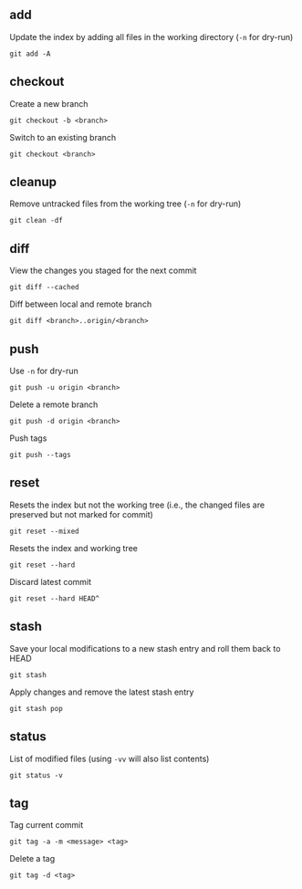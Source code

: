 ## add
Update the index by adding all files in the working directory (`-n` for dry-run)
```
git add -A
```
## checkout
Create a new branch
```
git checkout -b <branch>
```
Switch to an existing branch
```
git checkout <branch>
```

## cleanup
Remove untracked files from the working tree (`-n` for dry-run)
```
git clean -df
```

## diff
View the changes you staged for the next commit
```
git diff --cached
```
Diff between local and remote branch
```
git diff <branch>..origin/<branch>
```
## push
Use `-n` for dry-run
```
git push -u origin <branch>
```
Delete a remote branch
```
git push -d origin <branch>
```
Push tags
```
git push --tags
```
## reset
Resets the index but not the working tree (i.e., the changed files are preserved but not marked for commit)
```
git reset --mixed
```
Resets the index and working tree
```
git reset --hard
```
Discard latest commit
```
git reset --hard HEAD^
```
## stash 
Save your local modifications to a new stash entry and roll them back to HEAD
```
git stash
```
Apply changes and remove the latest stash entry
```
git stash pop
```
## status 
List of modified files (using `-vv` will also list contents)
```
git status -v
```

## tag
Tag current commit
```
git tag -a -m <message> <tag>
```
Delete a tag
```
git tag -d <tag>
```

